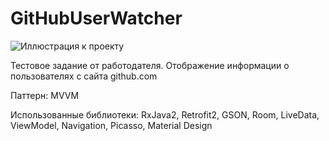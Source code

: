 # GitHubUserWatcher


![Иллюстрация к проекту](https://github.com/vazh2100/GitHubUserWatcher/master/image/Screenshot_20200823-094543_GitHubUserWatcher.png)

Тестовое задание от работодателя. Отображение информации о пользователях с сайта github.com

Паттерн: MVVM

Использованные библиотеки: RxJava2, Retrofit2, GSON, Room, LiveData, ViewModel, Navigation, Picasso, Material Design

